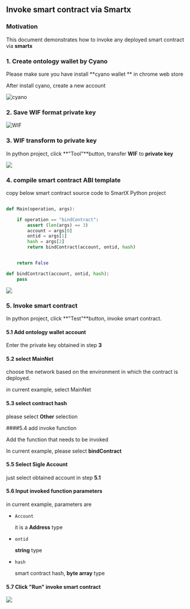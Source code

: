 ## Invoke smart contract  via Smartx



### Motivation

This document demonstrates how to invoke any deployed smart contract via **smartx**



### 1. Create ontology wallet by Cyano

Please make sure you have install **cyano wallet ** in chrome web store

After install cyano,  create a new account



![cyano](./images/cyano.png)



### 2. Save WIF format private key

![WIF](./images/WIF.png)

### 3. WIF transform to private key

In python project, click **"Tool"**button, transfer **WIF** to **private key**

![](./images/WIF2PA.png)



### 4. compile smart contract ABI template

copy below smart contract source code to SmartX Python project

```python

def Main(operation, args):

    if operation == "bindContract":
        assert (len(args) == 3)
        account = args[0]
        ontid = args[1]
        hash = args[2]
        return bindContract(account, ontid, hash)


    return False

def bindContract(account, ontid, hash):
    pass

```

![](./images/compile-sc.png)



### 5. Invoke smart contract 

In python project, click **"Test"**button, invoke smart contract.



#### 5.1 Add ontology wallet account

Enter the private key obtained in step **3**

#### 5.2 select MainNet

choose the network based on the environment in which the contract is deployed.

in current example, select MainNet

#### 5.3 select contract hash

please select **Other** selection

####5.4 add invoke function

Add the function that needs to be invoked

In  current example, please select **bindContract**

#### 5.5 Select Sigle Account

just select obtained account in step **5.1**

#### 5.6 Input invoked function parameters

in current example, parameters are

- `Account`

  it is a **Address** type 

- `ontid`

  **string** type

- `hash`

  smart contract hash, **byte array** type

#### 5.7 Click "Run" invoke smart contract



![](./images/invoke.png)